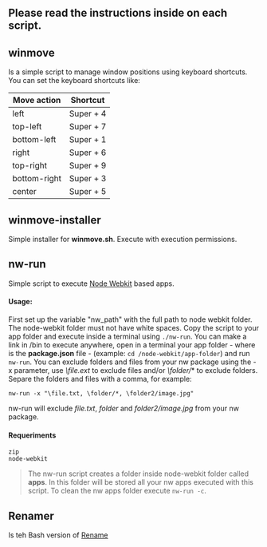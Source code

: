 ## Please read the instructions inside on each script.


## winmove


Is a simple script to manage window positions using keyboard shortcuts.
You can set the keyboard shortcuts like:

| Move action | Shortcut  |
| ----------- | --------  |
| left        | Super + 4 |
| top-left    | Super + 7 |
| bottom-left | Super + 1 |
| right       | Super + 6 |
| top-right   | Super + 9 |
| bottom-right| Super + 3 |
| center      | Super + 5 |
    
## winmove-installer

Simple installer for **winmove.sh**. Execute with execution permissions.

## nw-run

Simple script to execute [Node Webkit](https://github.com/rogerwang/node-webkit) based apps.
#### Usage:
First set up the variable "nw_path" with the full path to node webkit folder. The node-webkit folder must not have white spaces.
Copy the script to your app folder and execute inside a terminal using `./nw-run`. You can make a link in /bin to execute anywhere, open in a terminal your app folder - where is the **package.json** file - (example: `cd /node-webkit/app-folder`) and run `nw-run`. 
You can exclude folders and files from your nw package using the -x parameter, use *\file.ext* to exclude files and/or *\folder/** to exclude folders.
Separe the folders and files with a comma, for example: 
```
nw-run -x "\file.txt, \folder/*, \folder2/image.jpg"
```
nw-run will exclude *file.txt*, *folder* and *folder2/image.jpg* from your nw package.

#### Requeriments
	zip
	node-webkit 

> The nw-run script creates a folder inside node-webkit folder called **apps**. In this folder will be stored all your nw apps executed with this script. To clean the nw apps folder execute `nw-run -c`.

## Renamer

Is teh Bash version of [Rename](https://github.com/bit-dust/Scripts/blob/master/Python/Rename)
